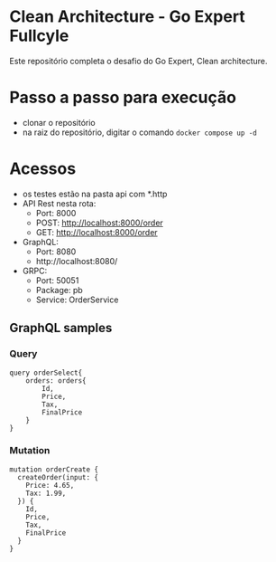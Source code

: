 # Clean Architecture - Go Expert Fullcyle

Este repositório completa o desafio do Go Expert, Clean architecture.

# Passo a passo para execução
- clonar o repositório
- na raiz do repositório, digitar o comando `docker compose up -d`

# Acessos
- os testes estão na pasta api com *.http
- API Rest nesta rota:
    - Port: 8000
    - POST: [http://localhost:8000/order](http://localhost:8000/order)
    - GET:  [http://localhost:8000/order](http://localhost:8000/order)
- GraphQL:
    - Port: 8080
    - http://localhost:8080/
- GRPC:
    - Port: 50051
    - Package: pb
    - Service: OrderService

## GraphQL samples

### Query
```
query orderSelect{
    orders: orders{
        Id,
        Price,
        Tax,
        FinalPrice
    }
}
```

### Mutation
```
mutation orderCreate { 
  createOrder(input: {
    Price: 4.65,
    Tax: 1.99,
  }) {
    Id,
    Price,
    Tax,
    FinalPrice
  }
}
```
